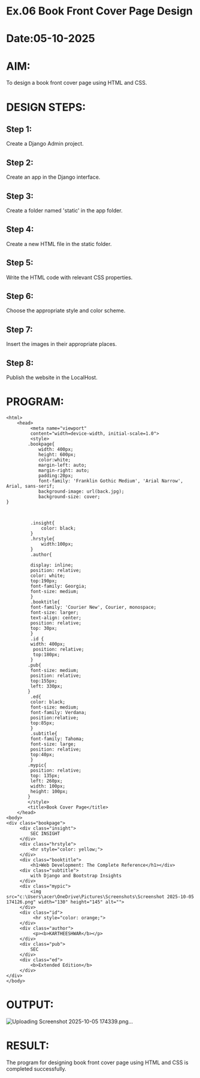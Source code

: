 # Ex.06 Book Front Cover Page Design
# Date:05-10-2025
# AIM:
To design a book front cover page using HTML and CSS.

# DESIGN STEPS:
## Step 1:
Create a Django Admin project.

## Step 2:
Create an app in the Django interface.

## Step 3:
Create a folder named 'static' in the app folder.

## Step 4:
Create a new HTML file in the static folder.

## Step 5:
Write the HTML code with relevant CSS properties.

## Step 6:
Choose the appropriate style and color scheme.

## Step 7:
Insert the images in their appropriate places.

## Step 8:
Publish the website in the LocalHost.

# PROGRAM:
```
<html>
    <head>
         <meta name="viewport"
         content="width=device-width, initial-scale=1.0">
         <style>
        .bookpage{
            width: 400px;
            height: 600px;
            color:white;
            margin-left: auto;
            margin-right: auto;
            padding:20px;
            font-family: 'Franklin Gothic Medium', 'Arial Narrow', Arial, sans-serif;
            background-image: url(back.jpg);
            background-size: cover;
}



         .insight{
             color: black;
         }
         .hrstyle{
             width:100px;                           
         }
         .author{

         display: inline;
         position: relative;
         color: white;
         top:190px;
         font-family: Georgia;
         font-size: medium;
         }
         .booktitle{
         font-family: 'Courier New', Courier, monospace;
         font-size: larger;
         text-align: center;
         position: relative;
         top: 30px;
         }
         .id {
         width: 400px;
          position: relative;
          top:180px;
         }
        .pub{
         font-size: medium;
         position: relative;
         top:155px;
         left: 330px;
        }
         .ed{
         color: black;
         font-size: medium;
         font-family: Verdana;
         position:relative;
         top:85px;
         }
         .subtitle{
         font-family: Tahoma;
         font-size: large;
         position: relative;
         top:40px;
         }
        .mypic{
         position: relative;
         top: 135px;
         left: 260px;
         width: 100px;
         height: 100px;
        }
        </style>
        <title>Book Cover Page</title>
    </head>
<body>
<div class="bookpage">
     <div class="insight">
         SEC INSIGHT
     </div>
     <div class="hrstyle">
         <hr style="color: yellow;">
     </div>
     <div class="booktitle">
         <h1>Web Development: The Complete Reference</h1></div>
     <div class="subtitle">
         with Django and Bootstrap Insights
     </div>
     <div class="mypic">
         <img src="c:\Users\acer\OneDrive\Pictures\Screenshots\Screenshot 2025-10-05 174126.png" width="130" height="145" alt="">
     </div>
     <div class="id">
          <hr style="color: orange;">
     </div>
     <div class="author">
          <p><b>KARTHEESHWAR</b></p>
     </div>
     <div class="pub">
         SEC
     </div>
     <div class="ed">
         <b>Extended Edition</b>
     </div>
</div>
</body>
```
# OUTPUT:
![Uploading Screenshot 2025-10-05 174339.png…]()

# RESULT:
The program for designing book front cover page using HTML and CSS is completed successfully.
